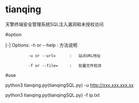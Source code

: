 # tianqing
天擎终端安全管理系统SQL注入漏洞和未授权访问

#option

[-]   Options:
              -h or --help      :   方法说明
              
              -u or --url=      :   站点URL地址
              
              -f or --file=     :   批量文件检测
              
#use

python3 tianqing.py(tianqingSQL.py) -u http://xxx.xxx.xxx.xx

python3 tianqing.py(tianqingSQL.py) -f ip.txt

